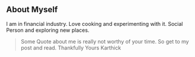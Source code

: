 ## About Myself

I am in financial industry. Love cooking and experimenting with it. Social Person and exploring new places. 

> Some Quote about me is really not worthy of your time. So get to my post and read.
> Thankfully 
> Yours Karthick
